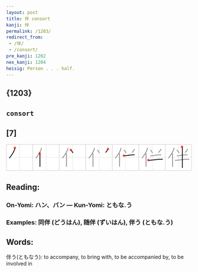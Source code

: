 ```yaml
---
layout: post
title: 伴 consort
kanji: 伴
permalink: /1203/
redirect_from:
 - /伴/
 - /consort/
pre_kanji: 1202
nex_kanji: 1204
heisig: Person . . . half.
---
```


## {1203}

## `consort`

## [7]

<div class="stroke"><img src="../images/E4BCB4.png" /></div>

## Reading:

### On-Yomi: ハン、バン &mdash; Kun-Yomi: ともな.う

### Examples: 同伴 (どうはん), 随伴 (ずいはん), 伴う (ともな.う)

## Words:

伴う(ともなう): to accompany, to bring with, to be accompanied by, to be involved in
